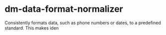 # dm-data-format-normalizer
Consistently formats data, such as phone numbers or dates, to a predefined standard. This makes iden
